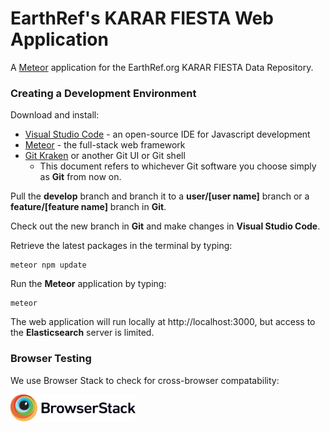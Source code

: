 # EarthRef's KARAR FIESTA Web Application

A [Meteor](https://www.meteor.com) application for the EarthRef.org KARAR FIESTA Data Repository.

### Creating a Development Environment

Download and install:
- [Visual Studio Code](https://code.visualstudio.com/) - an open-source IDE for Javascript development
- [Meteor](https://www.meteor.com/install) - the full-stack web framework
- [Git Kraken](https://www.gitkraken.com/download) or another Git UI or Git shell  
  - This document refers to whichever Git software you choose simply as **Git** from now on.

Pull the **develop** branch and branch it to a **user/[user name]** branch or a **feature/[feature name]** branch in **Git**.

Check out the new branch in **Git** and make changes in **Visual Studio Code**.

Retrieve the latest packages in the terminal by typing:

```
meteor npm update
```

Run the **Meteor** application by typing:

```
meteor
```
The web application will run locally at http://localhost:3000, but access to the **Elasticsearch** server is limited.

### Browser Testing

We use Browser Stack to check for cross-browser compatability:

<a href="http://BrowserStack.com">
  <img width="200" src="./Browserstack-logo.svg"/>
</a>